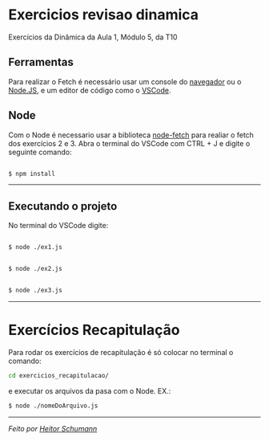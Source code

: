 # Exercicios revisao dinamica

Exercícios da Dinâmica da Aula 1, Módulo 5, da T10

## Ferramentas

Para realizar o Fetch é necessário usar um console do [navegador](https://www.google.pt/intl/pt-PT/chrome/browser-tools/) ou o [Node.JS](https://nodejs.org/en/), e um editor de código como o [VSCode](https://code.visualstudio.com/).

## Node

Com o Node é necessario usar a biblioteca [node-fetch](https://www.npmjs.com/package/node-fetch) para realiar o fetch dos exercícios 2 e 3. Abra o terminal do VSCode com CTRL + J e digite o seguinte comando:

```bash

$ npm install

```

---

## Executando o projeto

No terminal do VSCode digite:

```bash

$ node ./ex1.js

```

```bash

$ node ./ex2.js

```

```bash

$ node ./ex3.js

```

---

# Exercícios Recapitulação

Para rodar os exercícios de recapitulação é só colocar no terminal o comando:

```bash
cd exercicios_recapitulacao/
```

e executar os arquivos da pasa com o Node. EX.:

```bash
$ node ./nomeDoArquivo.js
```

---

_Feito por [Heitor Schumann](https://www.linkedin.com/in/heitorschumann/)_
